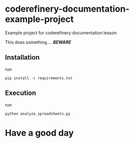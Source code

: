 # coderefinery-documentation-example-project
Example project for coderefinery documentation lesson

This does something....  ***BEWARE*** 


## Installation

run 

`pip install -r requirements.txt`

## Execution

run 

`python analyze_spreadsheets.py`


# Have a good day

